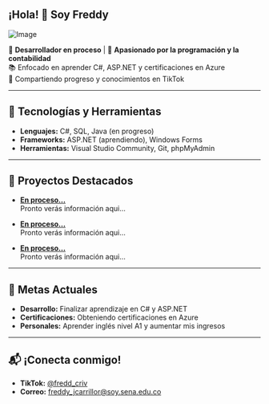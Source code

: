 ## ¡Hola! 👋 Soy Freddy
![Image](https://github.com/user-attachments/assets/fb9d806f-75d5-467c-95fd-a5c43954434c)

🎯 **Desarrollador en proceso** | 🚀 **Apasionado por la programación y la contabilidad**  
📚 Enfocado en aprender C#, ASP.NET y certificaciones en Azure  
🎥 Compartiendo progreso y conocimientos en TikTok  

---

## 🔧 Tecnologías y Herramientas
- **Lenguajes:** C#, SQL, Java (en progreso)
- **Frameworks:** ASP.NET (aprendiendo), Windows Forms
- **Herramientas:** Visual Studio Community, Git, phpMyAdmin  

---

## 📂 Proyectos Destacados
- **[En proceso...](#)**  
  Pronto verás información aqui...

- **[En proceso...](#)**  
  Pronto verás información aqui...

- **[En proceso...](#)**  
  Pronto verás información aqui...

---

## 🌟 Metas Actuales
- **Desarrollo:** Finalizar aprendizaje en C# y ASP.NET  
- **Certificaciones:** Obteniendo certificaciones en Azure  
- **Personales:** Aprender inglés nivel A1 y aumentar mis ingresos  

---

## 📬 ¡Conecta conmigo!
- **TikTok:** [@fredd_criv](#)  
- **Correo:** [freddy_jcarrillor@soy.sena.edu.co](mailto:fcontable@outlook.es)  



